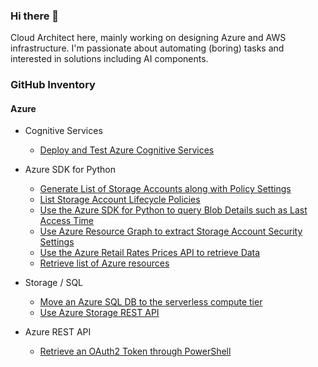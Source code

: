 ### Hi there 👋

<!--
**holgerjs/holgerjs** is a ✨ _special_ ✨ repository because its `README.md` (this file) appears on your GitHub profile.

Here are some ideas to get you started:

- 🔭 I’m currently working on ...
- 🌱 I’m currently learning ...
- 👯 I’m looking to collaborate on ...
- 🤔 I’m looking for help with ...
- 💬 Ask me about ...
- 📫 How to reach me: ...
- 😄 Pronouns: ...
- ⚡ Fun fact: ...
-->

Cloud Architect here, mainly working on designing Azure and AWS infrastructure. I'm passionate about automating (boring) tasks and interested in solutions including AI components. 

### GitHub Inventory

#### Azure

* Cognitive Services
  * [Deploy and Test Azure Cognitive Services](https://github.com/holgerjs/deploy-az-cognitive-services)

* Azure SDK for Python
  * [Generate List of Storage Accounts along with Policy Settings](https://github.com/holgerjs/snippets/blob/main/py-list-storage-accounts-and-policy-settings.md)
  * [List Storage Account Lifecycle Policies](https://github.com/holgerjs/snippets/blob/main/py-list-storage-account-lifecycle-policies.md)
  * [Use the Azure SDK for Python to query Blob Details such as Last Access Time](https://github.com/holgerjs/snippets/blob/main/py-use-sdk-to-query-blob-details.md)
  * [Use Azure Resource Graph to extract Storage Account Security Settings](https://github.com/holgerjs/snippets/blob/main/py-use-resource-graph-to-get-specific-storage-account-settings.md)
  * [Use the Azure Retail Rates Prices API to retrieve Data](https://github.com/holgerjs/snippets/blob/main/py-get-azure-pricing-from-the-price-api.md)
  * [Retrieve list of Azure resources](https://github.com/holgerjs/snippets/blob/main/py-get-azure-resources.md)

* Storage / SQL
  * [Move an Azure SQL DB to the serverless compute tier](https://github.com/holgerjs/snippets/blob/main/move-sql-provisioned-to-serverless.md)
  * [Use Azure Storage REST API](https://github.com/holgerjs/snippets/blob/main/use-azure-storage-rest-api.md)

* Azure REST API
  * [Retrieve an OAuth2 Token through PowerShell](https://github.com/holgerjs/snippets/blob/main/pwsh_get_oauth2_token.md)
  
